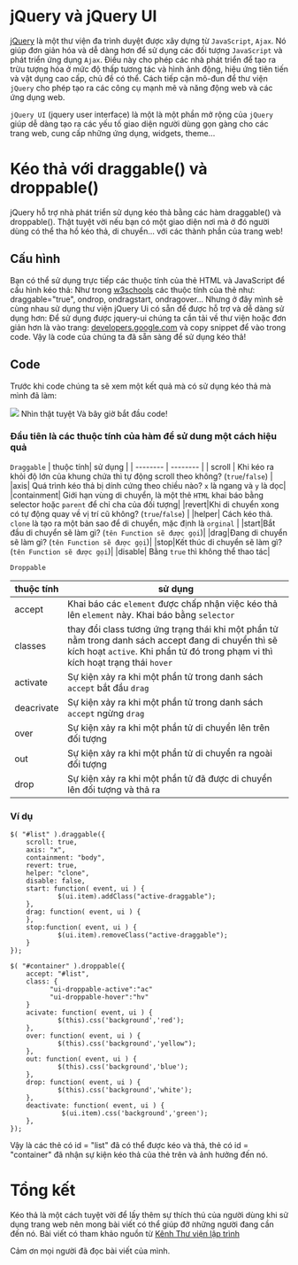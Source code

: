 # jQuery và jQuery UI
[jQuery](https://vi.wikipedia.org/wiki/JQuery) là một thư viện đa trình duyệt được xây dựng từ `JavaScript`, `Ajax`. Nó giúp đơn giản hóa và dễ dàng hơn để sử dụng các đối tượng `JavaScript` và phát triển ứng dụng `Ajax`. Điều này cho phép các nhà phát triển để tạo ra trừu tượng hóa ở mức độ thấp tương tác và hình ảnh động, hiệu ứng tiên tiến và vật dụng cao cấp, chủ đề có thể. Cách tiếp cận mô-đun để thư viện `jQuery` cho phép tạo ra các công cụ mạnh mẽ và năng động web và các ứng dụng web. 

`jQuery UI` (jquery user interface) là một là một phần mở rộng của `jQuery` giúp dễ dàng tạo ra các yếu tố giao diện người dùng gọn gàng cho các trang web, cung cấp những ứng dụng, widgets, theme...
# Kéo thả với draggable() và droppable() 
jQuery hỗ trợ nhà phát triển sử dụng kéo thả bằng các hàm draggable() và droppable(). Thật tuyệt vời nếu bạn có một giao diện nơi mà ở đó người dùng có thể tha hồ kéo thả, di chuyển... với các thành phần của trang web!

## Cấu hình
Bạn có thể sử dụng trực tiếp các thuộc tính của thẻ HTML và JavaScript để cấu hình kéo thả:
Như trong [w3schools](https://www.w3schools.com/htmL/tryit.asp?filename=tryhtml5_draganddrop)
các thuộc tính của thẻ như: draggable="true", ondrop, ondragstart, ondragover...
Nhưng ở đây mình sẽ cùng nhau sử dụng thư viện jQuery Ui có sẵn để được hỗ trợ và dễ dàng sử dụng hơn: Để sử dụng được jquery-ui chúng ta cần tải về thư viện hoặc đơn giản hơn là vào trang:
[developers.google.com](https://developers.google.com/speed/libraries/#jquery-ui) và copy snippet để vào trong code. Vậy là code của chúng ta đã sẵn sàng để sử dụng kéo thả!
## Code
Trước khi code chúng ta sẽ xem một kết quả mà có sử dụng kéo thả mà mình đã làm:

 ![ ](https://images.viblo.asia/2ab4743b-e7bf-4087-a175-efcd622cebf1.gif)
Nhìn thật tuyệt
 Và bây giờ bắt đầu code!
###  Đầu tiên là các thuộc tính của hàm để sử dung một cách hiệu quả
 
`Draggable`
|  thuộc tính| sử dụng |
| -------- | -------- |
| scroll     | Khi kéo ra khỏi độ lớn của khung chứa thì tự động scroll theo không? (`true`/`false`)      |
|axis| Quá trình kéo thả bị dính cứng theo chiều nào? `x` là ngang và `y` là dọc|
|containment| Giới hạn vùng di chuyển, là một thẻ `HTML` khai báo bằng selector hoặc `parent` để chỉ cha của đối tượng|
|revert|Khi di chuyển xong có tự động quay về vị trí cũ không?  (`true`/`false`) |
|helper| Cách kéo thả. `clone` là tạo ra một bản sao để di chuyển, mặc định là `orginal` |
|start|Bắt đầu di chuyển sẽ làm gì? (`tên Function sẽ được gọi`)|
|drag|Đang di chuyển sẽ làm gì? (`tên Function sẽ được gọi`)|
|stop|Kết thúc di chuyển sẽ làm gì? (`tên Function sẽ được gọi`)|
|disable| Bằng `true` thì không thể thao tác|

`Droppable`

|  thuộc tính| sử dụng |
| -------- | -------- |
| accept     | Khai báo các `element` được chấp nhận việc kéo thả lên `element` này. Khai báo bằng `selector`   |
|classes| thay đổi class tương ứng trạng thái khi một phần tử nằm trong danh sách accept đang di chuyển thì sẽ kích hoạt `active`. Khi phần tử đó trong phạm vi thì kích hoạt trạng thái `hover`|
|activate| Sự kiện xảy ra khi một phần tử trong danh sách `accept` bắt đầu `drag`|
|deacrivate|Sự kiện xảy ra khi một phần tử trong danh sách `accept` ngừng `drag` |
|over| Sự kiện xảy ra khi một phần tử di chuyển lên trên đối tượng|
|out|Sự kiện xảy ra khi một phần tử di chuyển ra ngoài đối tượng|
|drop|Sự kiện xảy ra khi một phần tử đã được di chuyển lên đối tượng và thả ra|
### Ví dụ
```
$( "#list" ).draggable({
    scroll: true,
    axis: "x",
    containment: "body",
    revert: true,
    helper: "clone",
    disable: false,
    start: function( event, ui ) {
            $(ui.item).addClass("active-draggable");
    },
    drag: function( event, ui ) {
    },
    stop:function( event, ui ) {
            $(ui.item).removeClass("active-draggable");
    }
});

$( "#container" ).droppable({
    accept: "#list",
    class: {
          "ui-droppable-active":"ac"
          "ui-droppable-hover":"hv"
    }
    acivate: function( event, ui ) {
            $(this).css('background','red');
    },
    over: function( event, ui ) {
            $(this).css('background','yellow");
    },
    out: function( event, ui ) {
            $(this).css('background','blue');
    },
    drop: function( event, ui ) {
            $(this).css('background','white');
    },
    deactivate: function( event, ui ) {
             $(ui.item).css('background','green');
    },
});
```

Vậy là các thẻ có id = "list" đã có thể được kéo và thả,
thẻ có id = "container" đã nhận sự kiện kéo thả của thẻ trên và ảnh hưởng đến nó.
# Tổng kết
Kéo thả là một cách tuyệt vời để lấy thêm sự thích thú của người dùng khi sử dụng trang web nên mong bài viết có thể giúp đỡ những người đang cần đến nó. Bài viết có tham khảo nguồn từ [Kênh Thư viện lập trình](https://www.youtube.com/watch?v=bVNg6n_3G8E)

Cảm ơn mọi người đã đọc bài viết của mình.